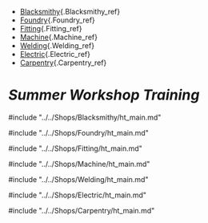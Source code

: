 <link rel="stylesheet" href="../../Common/Style/Style.css">

<div class="nav_bar">
<div class="menu">

* [Blacksmithy](#blacksmithy-shop){.Blacksmithy_ref}
* [Foundry](#foundry-shop){.Foundry_ref}
* [Fitting](#fitting-shop){.Fitting_ref}
* [Machine](#machine-shop){.Machine_ref}
* [Welding](#welding-shop){.Welding_ref}
* [Electric](#electric-shop){.Electric_ref}
* [Carpentry](#carpentry-shop){.Carpentry_ref}

</div>
</div>

# ***Summer Workshop Training***

#include "../../Shops/Blacksmithy/ht_main.md"

#include "../../Shops/Foundry/ht_main.md"

#include "../../Shops/Fitting/ht_main.md"

#include "../../Shops/Machine/ht_main.md"

#include "../../Shops/Welding/ht_main.md"

#include "../../Shops/Electric/ht_main.md"

#include "../../Shops/Carpentry/ht_main.md"
